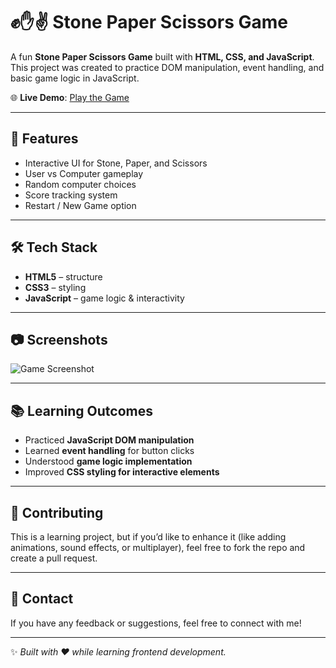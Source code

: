 # ✊✋✌️ Stone Paper Scissors Game  

A fun **Stone Paper Scissors Game** built with **HTML, CSS, and JavaScript**.  
This project was created to practice DOM manipulation, event handling, and basic game logic in JavaScript.  

🌐 **Live Demo**: [Play the Game](https://rock-paper-scissors-game-kohl-one.vercel.app/)  

---

## 🚀 Features  
- Interactive UI for Stone, Paper, and Scissors  
- User vs Computer gameplay  
- Random computer choices  
- Score tracking system  
- Restart / New Game option  

---

## 🛠️ Tech Stack  
- **HTML5** – structure  
- **CSS3** – styling  
- **JavaScript** – game logic & interactivity  

---

## 📷 Screenshots  
![Game Screenshot](rock-paper-scissorsGame/game.png)

---

## 📚 Learning Outcomes  
- Practiced **JavaScript DOM manipulation**  
- Learned **event handling** for button clicks  
- Understood **game logic implementation**  
- Improved **CSS styling for interactive elements**  

---

## 🤝 Contributing  
This is a learning project, but if you’d like to enhance it (like adding animations, sound effects, or multiplayer), feel free to fork the repo and create a pull request.  

---

## 📩 Contact  
If you have any feedback or suggestions, feel free to connect with me!  

---

✨ *Built with ❤️ while learning frontend development.*  
